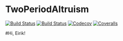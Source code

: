 # TwoPeriodAltruism

[![Build Status](https://travis-ci.com/eirikbrandsaas/TwoPeriodAltruism.jl.svg?branch=master)](https://travis-ci.com/eirikbrandsaas/TwoPeriodAltruism.jl)
[![Build Status](https://ci.appveyor.com/api/projects/status/github/eirikbrandsaas/TwoPeriodAltruism.jl?svg=true)](https://ci.appveyor.com/project/eirikbrandsaas/TwoPeriodAltruism-jl)
[![Codecov](https://codecov.io/gh/eirikbrandsaas/TwoPeriodAltruism.jl/branch/master/graph/badge.svg)](https://codecov.io/gh/eirikbrandsaas/TwoPeriodAltruism.jl)
[![Coveralls](https://coveralls.io/repos/github/eirikbrandsaas/TwoPeriodAltruism.jl/badge.svg?branch=master)](https://coveralls.io/github/eirikbrandsaas/TwoPeriodAltruism.jl?branch=master)


#Hi, Eirik!